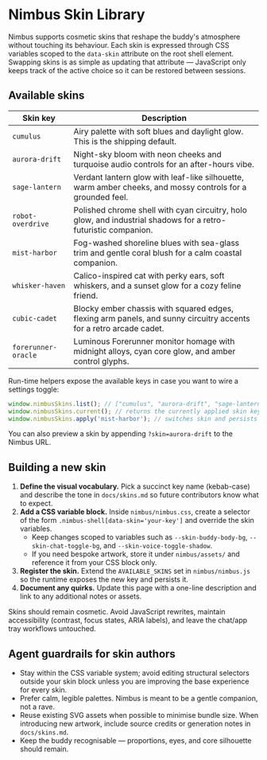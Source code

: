 # Nimbus Skin Library

Nimbus supports cosmetic skins that reshape the buddy's atmosphere without touching its
behaviour. Each skin is expressed through CSS variables scoped to the `data-skin`
attribute on the root shell element. Swapping skins is as simple as updating that
attribute — JavaScript only keeps track of the active choice so it can be restored
between sessions.

## Available skins

| Skin key | Description |
| --- | --- |
| `cumulus` | Airy palette with soft blues and daylight glow. This is the shipping default. |
| `aurora-drift` | Night-sky bloom with neon cheeks and turquoise audio controls for an after-hours vibe. |
| `sage-lantern` | Verdant lantern glow with leaf-like silhouette, warm amber cheeks, and mossy controls for a grounded feel. |
| `robot-overdrive` | Polished chrome shell with cyan circuitry, holo glow, and industrial shadows for a retro-futuristic companion. |
| `mist-harbor` | Fog-washed shoreline blues with sea-glass trim and gentle coral blush for a calm coastal companion. |
| `whisker-haven` | Calico-inspired cat with perky ears, soft whiskers, and a sunset glow for a cozy feline friend. |
| `cubic-cadet` | Blocky ember chassis with squared edges, flexing arm panels, and sunny circuitry accents for a retro arcade cadet. |
| `forerunner-oracle` | Luminous Forerunner monitor homage with midnight alloys, cyan core glow, and amber control glyphs. |

Run-time helpers expose the available keys in case you want to wire a settings toggle:

```js
window.nimbusSkins.list(); // ["cumulus", "aurora-drift", "sage-lantern", "robot-overdrive", "mist-harbor", "whisker-haven", "cubic-cadet", "forerunner-oracle"]
window.nimbusSkins.current(); // returns the currently applied skin key
window.nimbusSkins.apply('mist-harbor'); // switches skin and persists the choice
```

You can also preview a skin by appending `?skin=aurora-drift` to the Nimbus URL.

## Building a new skin

1. **Define the visual vocabulary.** Pick a succinct key name (kebab-case) and describe
the tone in `docs/skins.md` so future contributors know what to expect.
2. **Add a CSS variable block.** Inside `nimbus/nimbus.css`, create a selector of the
form `.nimbus-shell[data-skin='your-key']` and override the skin variables.
   - Keep changes scoped to variables such as `--skin-buddy-body-bg`,
     `--skin-chat-toggle-bg`, and `--skin-voice-toggle-shadow`.
   - If you need bespoke artwork, store it under `nimbus/assets/` and reference it from
your CSS block only.
3. **Register the skin.** Extend the `AVAILABLE_SKINS` set in `nimbus/nimbus.js` so the
runtime exposes the new key and persists it.
4. **Document any quirks.** Update this page with a one-line description and link to any
additional notes or assets.

Skins should remain cosmetic. Avoid JavaScript rewrites, maintain accessibility (contrast,
focus states, ARIA labels), and leave the chat/app tray workflows untouched.

## Agent guardrails for skin authors

- Stay within the CSS variable system; avoid editing structural selectors outside your
skin block unless you are improving the base experience for every skin.
- Prefer calm, legible palettes. Nimbus is meant to be a gentle companion, not a rave.
- Reuse existing SVG assets when possible to minimise bundle size. When introducing new
artwork, include source credits or generation notes in `docs/skins.md`.
- Keep the buddy recognisable — proportions, eyes, and core silhouette should remain.
